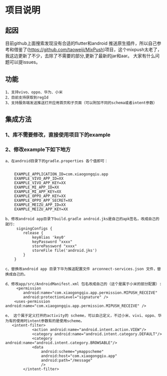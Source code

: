 # 项目说明
## 起因
   目前github上面搜索发现没有合适的flutter和android 推送原生插件，所以自己参考和借鉴了(https://github.com/taoweiji/MixPush)项目，这个mixpush太老了，我这边更新了不少，去除了不需要的部分,更新了最新的jar和aar。
   大家有什么问题可以提issues。

## 功能
    1、支持vivo、oppo、华为、小米
    2、目前支持获取到regId
    3、支持服务端发送推送打开应用首页和子页面（可以附加不同的schema或者intent参数）

## 集成方法
### 1、库不需要修改，直接使用项目下的example

### 2、修改example下如下地方    
    a、在android目录下的gradle.properties 各个值即可：


        EXAMPLE_APPLICATION_ID=com.xiaogongqiu.app
        EXAMPLE_VIVO_APP_ID=XX
        EXAMPLE_VIVO_APP_KEY=XX
        EXAMPLE_MI_APP_ID=XX
        EXAMPLE_MI_APP_KEY=XX
        EXAMPLE_OPPO_APP_KEY=XX
        EXAMPLE_OPPO_APP_SECRET=XX
        EXAMPLE_MEIZU_APP_ID=XX
        EXAMPLE_MEIZU_APP_KEY=XX

    b、修改android app目录下build.gradle android.jks是自己的apk签名，改成自己的就行:
         signingConfigs {
            release {
                keyAlias 'key0'
                keyPassword "xxxx"
                storePassword "xxxx"
                storeFile file('android.jks')
            }
        }

    c、替换改android app 目录下华为推送配置文件 arconnect-services.json 文件，替换成自己的。

    d、修改app/src/AndroidManifest.xml 包名改成自己的（这个是属于小米的部分配置）:
         <permission
            android:name="com.xiaogongqiu.app.permission.MIPUSH_RECEIVE"
            android:protectionLevel="signature" />
        <uses-permission android:name="com.xiaogongqiu.app.permission.MIPUSH_RECEIVE" />

    e、 这个属于定义打开的activity的 scheme，可以自己定义，不过小米、vivi、oppo、华为有的使用时intent参数有的是使用scheme。
       <intent-filter>
                <action android:name="android.intent.action.VIEW"/>
                <category android:name="android.intent.category.DEFAULT"/>
                <category android:name="android.intent.category.BROWSABLE"/>
                <data
                    android:scheme="ymappscheme"
                    android:host="com.xiaogongqiu.app"
                    android:path="/message"
                    />
            </intent-filter>

